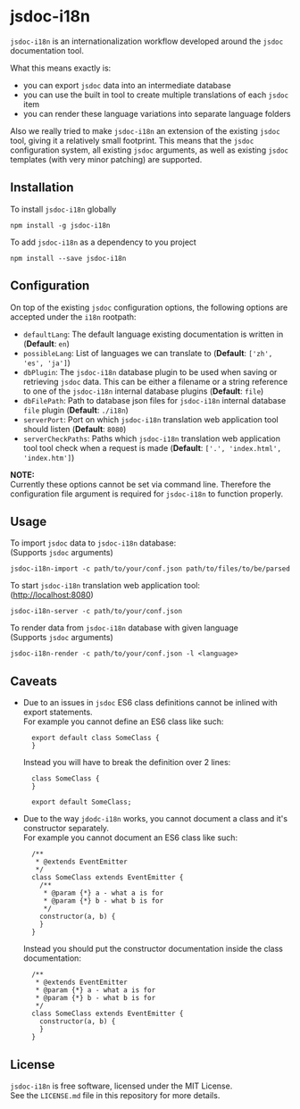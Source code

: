 jsdoc-i18n
==========
`jsdoc-i18n` is an internationalization workflow developed around the `jsdoc` documentation tool.

What this means exactly is:
 - you can export `jsdoc` data into an intermediate database
 - you can use the built in tool to create multiple translations of each `jsdoc` item
 - you can render these language variations into separate language folders

Also we really tried to make `jsdoc-i18n` an extension of the existing `jsdoc` tool, giving it a
relatively small footprint. This means that the `jsdoc` configuration system, all existing `jsdoc`
arguments, as well as existing `jsdoc` templates (with very minor patching) are supported.


Installation
------------
To install `jsdoc-i18n` globally
```
npm install -g jsdoc-i18n
```

To add `jsdoc-i18n` as a dependency to you project
```
npm install --save jsdoc-i18n
```


Configuration
-------------
On top of the existing `jsdoc` configuration options, the following options are accepted under the
`i18n` rootpath:
 - `defaultLang`: The default language existing documentation is written in (**Default**: `en`)
 - `possibleLang`: List of languages we can translate to (**Default**: `['zh', 'es', 'ja']`)
 - `dbPlugin`: The `jsdoc-i18n` database plugin to be used when saving or retrieving `jsdoc` data.
    This can be either a filename or a string reference to one of the `jsdoc-i18n` internal database
    plugins (**Default**: `file`)
 - `dbFilePath`: Path to database json files for `jsdoc-i18n` internal database `file` plugin
    (**Default**: `./i18n`)
 - `serverPort`: Port on which `jsdoc-i18n` translation web application tool should listen
    (**Default**: `8080`)
 - `serverCheckPaths`: Paths which `jsdoc-i18n` translation web application tool tool check when a
    request is made (**Default**: `['.', 'index.html', 'index.htm']`)

**NOTE:**  
Currently these options cannot be set via command line. Therefore the configuration file argument is
required for `jsdoc-i18n` to function properly.


Usage
-----
To import `jsdoc` data to `jsdoc-i18n` database:  
(Supports `jsdoc` arguments)
```
jsdoc-i18n-import -c path/to/your/conf.json path/to/files/to/be/parsed
```

To start `jsdoc-i18n` translation web application tool:  
([http://localhost:8080](http://localhost:8080))
```
jsdoc-i18n-server -c path/to/your/conf.json
```

To render data from `jsdoc-i18n` database with given language  
(Supports `jsdoc` arguments)
```
jsdoc-i18n-render -c path/to/your/conf.json -l <language>
```


Caveats
-------
 - Due to an issues in `jsdoc` ES6 class definitions cannot be inlined with export statements.  
   For example you cannot define an ES6 class like such:
   ```
     export default class SomeClass {
     }
   ```
   Instead you will have to break the definition over 2 lines:
   ```
     class SomeClass {
     }

     export default SomeClass;
   ```

 - Due to the way `jdodc-i18n` works, you cannot document a class and it's constructor separately.  
   For example you cannot document an ES6 class like such:
   ```
     /**
      * @extends EventEmitter
      */
     class SomeClass extends EventEmitter {
       /**
        * @param {*} a - what a is for
        * @param {*} b - what b is for
        */
   	   constructor(a, b) {
       }
     }
   ```
   Instead you should put the constructor documentation inside the class documentation:
   ```
     /**
      * @extends EventEmitter
      * @param {*} a - what a is for
      * @param {*} b - what b is for
      */
     class SomeClass extends EventEmitter {
   	   constructor(a, b) {
       }
     }
   ```


License
-------
`jsdoc-i18n` is free software, licensed under the MIT License.  
See the `LICENSE.md` file in this repository for more details.
